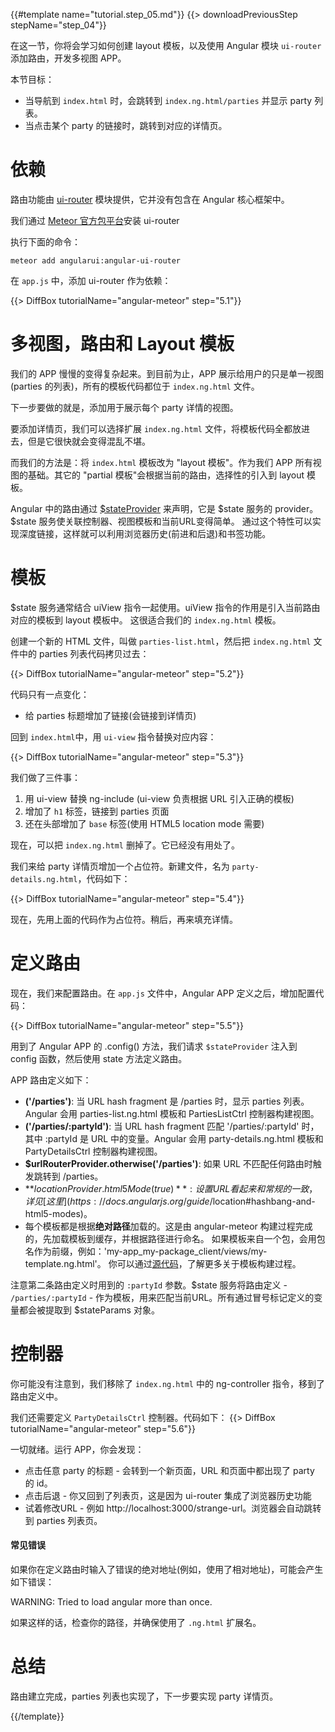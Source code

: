 {{#template name="tutorial.step_05.md"}}
{{> downloadPreviousStep stepName="step_04"}}

在这一节，你将会学习如何创建 layout 模板，以及使用 Angular 模块 `ui-router` 添加路由，开发多视图 APP。

本节目标：

* 当导航到 `index.html` 时，会跳转到 `index.ng.html/parties` 并显示 party 列表。
* 当点击某个 party 的链接时，跳转到对应的详情页。

# 依赖

路由功能由 [ui-router](https://github.com/angular-ui/ui-router) 模块提供，它并没有包含在 Angular 核心框架中。

我们通过 [Meteor 官方包平台](https://atmospherejs.com/angularui/angular-ui-router)安装 ui-router

执行下面的命令：

    meteor add angularui:angular-ui-router

在 `app.js` 中，添加 ui-router 作为依赖：

{{> DiffBox tutorialName="angular-meteor" step="5.1"}}

# 多视图，路由和 Layout 模板

我们的 APP 慢慢的变得复杂起来。到目前为止，APP 展示给用户的只是单一视图(parties 的列表)，所有的模板代码都位于 `index.ng.html` 文件。

下一步要做的就是，添加用于展示每个 party 详情的视图。

要添加详情页，我们可以选择扩展 `index.ng.html` 文件，将模板代码全都放进去，但是它很快就会变得混乱不堪。

而我们的方法是：将 `index.html` 模板改为 "layout 模板"。作为我们 APP 所有视图的基础。其它的 "partial 模板"会根据当前的路由，选择性的引入到 layout 模板。

Angular 中的路由通过 [$stateProvider](https://github.com/angular-ui/ui-router/wiki) 来声明，它是 $state 服务的 provider。
$state 服务使关联控制器、视图模板和当前URL变得简单。
通过这个特性可以实现深度链接，这样就可以利用浏览器历史(前进和后退)和书签功能。

# 模板

$state 服务通常结合 uiView 指令一起使用。uiView 指令的作用是引入当前路由对应的模板到 layout 模板中。
这很适合我们的 `index.ng.html` 模板。

创建一个新的 HTML 文件，叫做 `parties-list.html`，然后把 `index.ng.html` 文件中的 parties 列表代码拷贝过去：

{{> DiffBox tutorialName="angular-meteor" step="5.2"}}

代码只有一点变化：

- 给 parties 标题增加了链接(会链接到详情页)

回到 `index.html`中，用 `ui-view` 指令替换对应内容：

{{> DiffBox tutorialName="angular-meteor" step="5.3"}}

我们做了三件事：

1. 用 ui-view 替换 ng-include (ui-view 负责根据 URL 引入正确的模板)
2. 增加了 `h1` 标签，链接到 parties 页面
3. 还在头部增加了 `base` 标签(使用 HTML5 location mode 需要) 

现在，可以把 `index.ng.html` 删掉了。它已经没有用处了。

我们来给 party 详情页增加一个占位符。新建文件，名为 `party-details.ng.html`，代码如下：

{{> DiffBox tutorialName="angular-meteor" step="5.4"}}

现在，先用上面的代码作为占位符。稍后，再来填充详情。

# 定义路由

现在，我们来配置路由。在 `app.js` 文件中，Angular APP 定义之后，增加配置代码：

{{> DiffBox tutorialName="angular-meteor" step="5.5"}}

用到了 Angular APP 的 .config() 方法，我们请求 `$stateProvider` 注入到 config 函数，然后使用 state 方法定义路由。

APP 路由定义如下：

* **('/parties')**: 当 URL hash fragment 是 /parties 时，显示 parties 列表。Angular 会用 parties-list.ng.html 模板和 PartiesListCtrl 控制器构建视图。
* **('/parties/:partyId')**: 当 URL hash fragment 匹配 '/parties/:partyId' 时，其中 :partyId 是 URL 中的变量。Angular 会用 party-details.ng.html 模板和 PartyDetailsCtrl 控制器构建视图。
* **$urlRouterProvider.otherwise('/parties')**: 如果 URL 不匹配任何路由时触发跳转到 /parties。
* **$locationProvider.html5Mode(true)**: 设置 URL 看起来和常规的一致，详见[这里](https://docs.angularjs.org/guide/$location#hashbang-and-html5-modes)。
* 每个模板都是根据**绝对路径**加载的。这是由 angular-meteor 构建过程完成的，先加载模板到缓存，并根据路径进行命名。
如果模板来自一个包，会用包名作为前缀，例如：'my-app_my-package_client/views/my-template.ng.html'。
你可以通过[源代码](https://github.com/Urigo/angular-meteor/blob/master/plugin/handler.js)，了解更多关于模板构建过程。

注意第二条路由定义时用到的 `:partyId` 参数。$state 服务将路由定义 - `/parties/:partyId` - 作为模板，用来匹配当前URL。所有通过冒号标记定义的变量都会被提取到 $stateParams 对象。

# 控制器

你可能没有注意到，我们移除了 `index.ng.html` 中的 ng-controller 指令，移到了路由定义中。

我们还需要定义 `PartyDetailsCtrl` 控制器。代码如下：
{{> DiffBox tutorialName="angular-meteor" step="5.6"}}

一切就绪。运行 APP，你会发现：

* 点击任意 party 的标题 - 会转到一个新页面，URL 和页面中都出现了 party 的 id。
* 点击后退 - 你又回到了列表页，这是因为 ui-router 集成了浏览器历史功能
* 试着修改URL - 例如 http://localhost:3000/strange-url。浏览器会自动跳转到 parties 列表页。

#### 常见错误

如果你在定义路由时输入了错误的绝对地址(例如，使用了相对地址)，可能会产生如下错误：

WARNING: Tried to load angular more than once.

如果这样的话，检查你的路径，并确保使用了 `.ng.html` 扩展名。

# 总结

路由建立完成，parties 列表也实现了，下一步要实现 party 详情页。

{{/template}}
